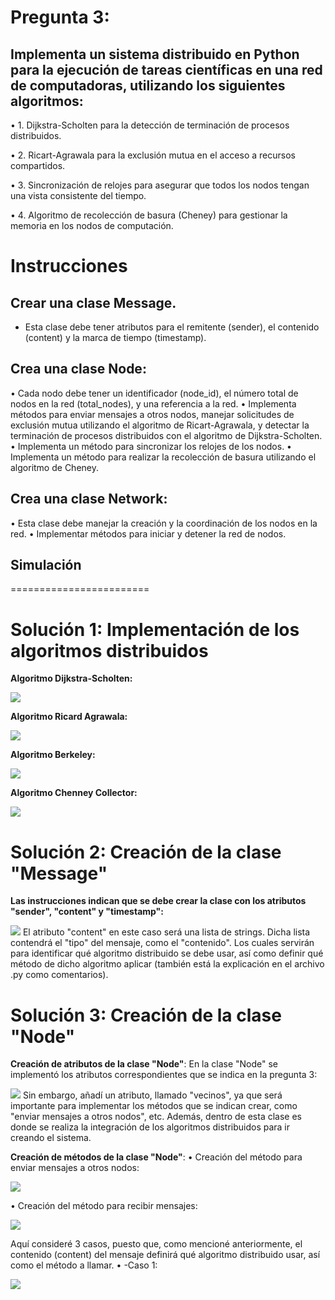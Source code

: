 # Pregunta 3:
## Implementa un sistema distribuido en Python para la ejecución de tareas científicas en una red de computadoras, utilizando los siguientes algoritmos:
• 1. Dijkstra-Scholten para la detección de terminación de procesos distribuidos.

• 2. Ricart-Agrawala para la exclusión mutua en el acceso a recursos compartidos.

• 3. Sincronización de relojes para asegurar que todos los nodos tengan una vista consistente del tiempo.

• 4. Algoritmo de recolección de basura (Cheney) para gestionar la memoria en los nodos de computación.

# Instrucciones
## Crear una clase Message.
* Esta clase debe tener atributos para el remitente (sender), el contenido (content) y la marca de tiempo (timestamp).

## Crea una clase Node:
• Cada nodo debe tener un identificador (node_id), el número total de nodos en la red (total_nodes), y una referencia a la red.
• Implementa métodos para enviar mensajes a otros nodos, manejar solicitudes de exclusión mutua utilizando el algoritmo de Ricart-Agrawala, y detectar la terminación de procesos distribuidos con el algoritmo de Dijkstra-Scholten.
• Implementa un método para sincronizar los relojes de los nodos.
• Implementa un método para realizar la recolección de basura utilizando el algoritmo de Cheney.

## Crea una clase Network:
• Esta clase debe manejar la creación y la coordinación de los nodos en la red.
• Implementar métodos para iniciar y detener la red de nodos.


## Simulación


========================

# Solución 1: Implementación de los algoritmos distribuidos
**Algoritmo Dijkstra-Scholten:**

![](https://github.com/DianaLlamoca/ComputacionParalelaYDistribuida/blob/main/ExamenFinal-C8286/PREGUNTA3/Imagenes/I1.PNG)

**Algoritmo Ricard Agrawala:**

![](https://github.com/DianaLlamoca/ComputacionParalelaYDistribuida/blob/main/ExamenFinal-C8286/PREGUNTA3/Imagenes/I2.PNG)

**Algoritmo Berkeley:**

![](https://github.com/DianaLlamoca/ComputacionParalelaYDistribuida/blob/main/ExamenFinal-C8286/PREGUNTA3/Imagenes/I3.PNG)

**Algoritmo Chenney Collector:**

![](https://github.com/DianaLlamoca/ComputacionParalelaYDistribuida/blob/main/ExamenFinal-C8286/PREGUNTA3/Imagenes/I4.PNG)

# Solución 2: Creación de la clase "Message"
**Las instrucciones indican que se debe crear la clase con los atributos "sender", "content" y "timestamp":**

![](https://github.com/DianaLlamoca/ComputacionParalelaYDistribuida/blob/main/ExamenFinal-C8286/PREGUNTA3/Imagenes/I5.PNG)
El atributo "content" en este caso será una lista de strings. Dicha lista contendrá el "tipo" del mensaje, como el "contenido". Los cuales servirán para identificar qué algoritmo distribuido se debe usar, así como definir qué método de dicho algoritmo aplicar (también está la explicación en el archivo .py como comentarios).

# Solución 3: Creación de la clase "Node"
**Creación de atributos de la clase "Node"**:
En la clase "Node" se implementó los atributos correspondientes que se indica en la pregunta 3:

![](https://github.com/DianaLlamoca/ComputacionParalelaYDistribuida/blob/main/ExamenFinal-C8286/PREGUNTA3/Imagenes/I6.PNG)
Sin embargo, añadí un atributo, llamado "vecinos", ya que será importante para implementar los métodos que se indican crear, como "enviar mensajes a otros nodos", etc.
Además, dentro de esta clase es donde se realiza la integración de los algoritmos distribuidos para ir creando el sistema.

**Creación de métodos de la clase "Node"**:
• Creación del método para enviar mensajes a otros nodos:

![](https://github.com/DianaLlamoca/ComputacionParalelaYDistribuida/blob/main/ExamenFinal-C8286/PREGUNTA3/Imagenes/I7.PNG)

• Creación del método para recibir mensajes:

![](https://github.com/DianaLlamoca/ComputacionParalelaYDistribuida/blob/main/ExamenFinal-C8286/PREGUNTA3/Imagenes/I8.PNG)

Aquí consideré 3 casos, puesto que, como mencioné anteriormente, el contenido (content) del mensaje definirá qué algoritmo distribuido usar, así como el método a llamar.
• -Caso 1:

![](https://github.com/DianaLlamoca/ComputacionParalelaYDistribuida/blob/main/ExamenFinal-C8286/PREGUNTA3/Imagenes/I9.PNG)

